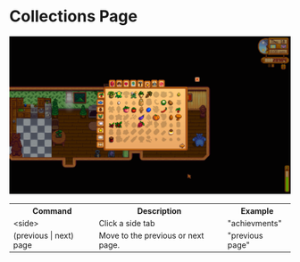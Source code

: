 # Collections Page

<img src="./images/collections-page.png" width="600" />

<table>
    <tr>
        <th>Command</th>
        <th>Description</th>
        <th>Example</th>
    </tr>
    <tr>
        <td>&lt;side&gt;</td>
        <td>Click a side tab</td>
        <td>"achievments"</td>
    </tr>
    <tr>
        <td>(previous | next) page</td>
        <td>Move to the previous or next page.</td>
        <td>"previous page"</td>
    </tr>
</table>